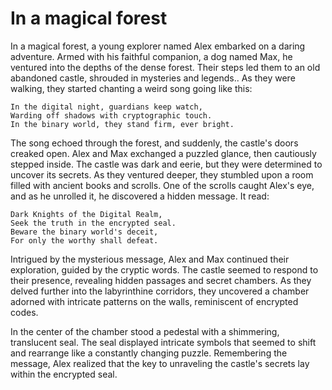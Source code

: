 # In a magical forest 

In a magical forest, a young explorer named Alex embarked on a daring adventure. Armed with his faithful companion, a dog named Max, he ventured into the depths of the dense forest. Their steps led them to an old abandoned castle, shrouded in mysteries and legends.. As they were walking, they started chanting a weird song going like this:

```
In the digital night, guardians keep watch,  
Warding off shadows with cryptographic touch.  
In the binary world, they stand firm, ever bright.
```

The song echoed through the forest, and suddenly, the castle's doors creaked open. Alex and Max exchanged a puzzled glance, then cautiously stepped inside. The castle was dark and eerie, but they were determined to uncover its secrets. As they ventured deeper, they stumbled upon a room filled with ancient books and scrolls. One of the scrolls caught Alex's eye, and as he unrolled it, he discovered a hidden message. It read:

```
Dark Knights of the Digital Realm,
Seek the truth in the encrypted seal.
Beware the binary world's deceit,
For only the worthy shall defeat.
```

Intrigued by the mysterious message, Alex and Max continued their exploration, guided by the cryptic words. The castle seemed to respond to their presence, revealing hidden passages and secret chambers. As they delved further into the labyrinthine corridors, they uncovered a chamber adorned with intricate patterns on the walls, reminiscent of encrypted codes.

In the center of the chamber stood a pedestal with a shimmering, translucent seal. The seal displayed intricate symbols that seemed to shift and rearrange like a constantly changing puzzle. Remembering the message, Alex realized that the key to unraveling the castle's secrets lay within the encrypted seal.
